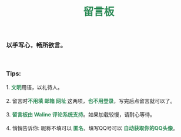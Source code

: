 <!DOCTYPE html><html lang="zh-CN"><head><meta name="viewport" content="width=device-width,initial-scale=1.0, minimum-scale=1.0, maximum-scale=1.0, user-scalable=no"><meta name="referrer" content="no-referrer"><meta charset="utf-8"><title>留言板</title><link rel="icon" href="/11.png"><link rel="stylesheet" href="https://cdn.staticfile.org/waline/2.15.5/waline.css"/><link rel="stylesheet" href="https://cdn.staticfile.org/waline/2.15.5/waline-meta.css"/><script async type="module">import { init } from 'https://npm.onmicrosoft.cn/@waline/client@v2/dist/waline.mjs'; const locale = {nick: '昵称（填写QQ号有惊喜）',mail: '邮箱（可不填）',link: '网址（可不填）',admin: '站长',reactionTitle: '描述一下你的心情:',comment: '留言',placeholder: '以手写心，畅所欲言。',sofa: '来留言吧～',submit: '留言',login: '登录（发留言不用登录）',};init({el: '#waline',serverURL: 'https://comments.csy2022.top',search: false,reaction: true,comment: true,pageview: true,lang: "zh-CN",locale,emoji: ['https://npm.onmicrosoft.cn/@waline/emojis@1.1.0/bilibili','https://npm.onmicrosoft.cn/@waline/emojis@1.1.0/qq',],});color-scheme: light dark;background-color: Canvas;color: CanvasText;</script></head><body><br><div style="text-align: center"><h1 style="color: seagreen;">留言板</h1></div><h5><br></h5><h3>以手写心，畅所欲言。</h3><br><h3><strong>Tips:</strong><br></h3>1. <strong style="color: seagreen;">文明</strong>用语，以礼待人。<br><br>2. 留言时<strong style="color: seagreen;">不用填 邮箱 网址 </strong>这两项，<strong style="color: seagreen;">也不用登录</strong>，写完后点留言就可以了。<br><br>3. <strong style="color: seagreen;">留言板由 Waline 评论系统支持</strong>。如果加载较慢，请耐心等待。<br><br>4. 悄悄告诉你: 昵称不填可以 <strong style="color: seagreen;">匿名</strong>，填写QQ号可以 <strong style="color: seagreen;">自动获取你的QQ头像</strong>。<br><br><div id="waline" style="max-width: 800px;margin: 0 auto;"></div></body></html>